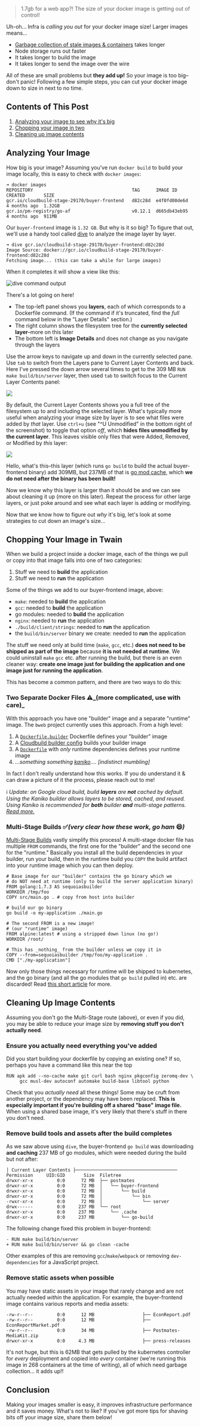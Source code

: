 > 1.7gb for a web app?! The size of your docker image is getting out of control!

Uh-oh... Infra is _calling you out_ for your docker image size! Larger images means...

*   [Garbage collection of stale images & containers](https://kubernetes.io/docs/concepts/workloads/controllers/garbage-collection/) takes longer
*   Node storage runs out faster
*   It takes longer to build the image
*   It takes longer to send the image over the wire

All of these are small problems but **they add up!** So your image is too big–don't panic! Following a few simple steps, you can cut your docker image down to size in next to no time.

## Contents of This Post

1.  [Analyzing your image to see why it's big](#analyzing-your-image)
2.  [Chopping your image in two](#chopping-your-image-in-twain)
3.  [Cleaning up image contents](#cleaning-up-image-contents)

## Analyzing Your Image

How big is your image? Assuming you've run `docker build` to build your image locally, this is easy to check with `docker images`:

```
➜ docker images
REPOSITORY                                     TAG      IMAGE ID      CREATED       SIZE
gcr.io/cloudbuild-stage-29170/buyer-frontend   d82c28d  e4f0fd00de6d  4 months ago  1.32GB
gcr.io/pm-registry/go-af                       v0.12.1  d665db43eb95  4 months ago  911MB
```

Our `buyer-frontend` image is `1.32 GB`. But why is it so big? To figure that out, we'll use a handy tool called [dive](https://github.com/wagoodman/dive) to analyze the image layer by layer.

```
➜ dive gcr.io/cloudbuild-stage-29170/buyer-frontend:d82c28d
Image Source: docker://gcr.io/cloudbuild-stage-29170/buyer-frontend:d82c28d
Fetching image... (this can take a while for large images)
```

When it completes it will show a view like this:

![dive command output](/img/docker-dive-1.png)

There's a lot going on here!

*   The top-left panel shows you **layers**, each of which corresponds to a Dockerfile command. (If the command if it's truncated, find the _full_ command below in the "Layer Details" section.)
*   The right column shows the filesystem tree for the **currently selected layer**–more on this later
*   The bottom left is **Image Details** and does not change as you navigate through the layers

Use the arrow keys to navigate up and down in the currently selected pane. Use `tab` to switch from the Layers pane to Current Layer Contents and back. Here I've pressed the down arrow several times to get to the 309 MB `RUN make build/bin/server` layer, then used `tab` to switch focus to the Current Layer Contents panel:

![](/img/docker-dive-2.png)

By default, the Current Layer Contents shows you a full tree of the filesystem up to and including the selected layer. What's typically more useful when analyzing your image size by layer is to see what files were added by _that_ layer. Use `ctrl+u` (see "^U Unmodified" in the bottom right of the screenshot) to toggle that option _off_, which **hides files unmodified by the current layer**. This leaves visible only files that were Added, Removed, or Modified by _this_ layer:

![](/img/docker-dive-3.png)

Hello, what's this–this layer (which runs `go build` to build the actual buyer-frontend binary) add 309MB, but 237MB of that is [go mod cache](https://golang.org/ref/mod#module-cache), which **we do not need after the binary has been built!**

Now we know why this layer is larger than it should be and we can see about cleaning it up (more on this later). Repeat the process for other large layers, or just poke around and see what each layer is adding or modifying.

Now that we know how to figure out _why_ it's big, let's look at some strategies to cut down an image's size...

## Chopping Your Image in Twain

When we build a project inside a docker image, each of the things we pull or copy into that image falls into one of two categories:

1.  Stuff we need to **build** the application
2.  Stuff we need to **run** the application

Some of the things we add to our buyer-frontend image, above:

*   `make`: needed to **build** the application
*   `gcc`: needed to **build** the application
*   go modules: needed to **build** the application
*   `nginx`: needed to **run** the application
*   `./build/client/strings`: needed to **run** the application
*   the `build/bin/server` binary we create: needed to **run** the application

The stuff we need only at build time (`make`, `gcc`, etc.) **does not need to be shipped as part of the image** because **it is not needed at runtime**. We could uninstall `make` `gcc` etc. after running the build, but there is an even cleaner way: **create one image just for building the application and one image just for running the application**.

This has become a common pattern, and there are two ways to do this:

### Two Separate Docker Files ⚠️_(more complicated, use with care)_

With this approach you have one "builder" image and a separate "runtime" image. The `bweb` project currently uses this approach. From a high level:

1.  A [`Dockerfile.builder`](https://github.com/postmates/bweb/blob/9ee42f2543ed6b48c372419a122c2ca189b7b378/Dockerfile.builder) Dockerfile defines your "builder" image
2.  A [Cloudbuild builder config](https://github.com/postmates/bweb/blob/9ee42f2543ed6b48c372419a122c2ca189b7b378/cloudbuild-builder.yaml) builds your builder image
3.  A [`Dockerfile`](https://github.com/postmates/bweb/blob/9ee42f2543ed6b48c372419a122c2ca189b7b378/Dockerfile) with _only_ runtime dependencies defines your runtime image
4.  _...something something [kaniko](https://github.com/postmates/bweb/blob/9ee42f2543ed6b48c372419a122c2ca189b7b378/cloudbuild-master.yaml#L39-L46).... [indistinct mumbling]_

In fact I don't really understand how this works. If you do understand it & can draw a picture of it the process, please reach out to me!

ℹ️ _Update: on Google cloud build, build **layers** are **not** cached by default. Using the Kaniko builder allows layers to be stored, cached_, _and reused. Using Kaniko is recommended for **both** builder **and** multi-stage patterns. [Read more.](https://cloud.google.com/cloud-build/docs/kaniko-cache)_

### Multi-Stage Builds ✅_(very clear how these work, go ham_ 😄_)_

[Multi-Stage Builds](https://docs.docker.com/develop/develop-images/multistage-build/) vastly simplify this process! A multi-stage docker file has multiple `FROM` commands, the first one for the "builder" and the second one for the "runtime." Basically you install all the build dependencies in your builder, run your build, then in the runtime build you `COPY` the build artifact into your runtime image which you can then deploy.

```
# Base image for our "builder" contains the go binary which we
# do NOT need at runtime (only to build the server application binary)
FROM golang:1.7.3 AS sequoiasbuilder
WORKDIR /tmp/foo
COPY src/main.go . # copy from host into builder

# build our go binary
go build -o my-application ./main.go

# The second FROM is a new image!
# (our "runtime" image)
FROM alpine:latest # using a stripped down linux (no go!)
WORKDIR /root/

# This has _nothing_ from the builder unless we copy it in
COPY --from=sequoiasbuilder /tmp/foo/my-application .
CMD ["./my-application"]
```

Now only those things necessary for runtime will be shipped to kubernetes, and the go binary (and all the go modules that `go build` pulled in) etc. are discarded! Read [this short article](https://docs.docker.com/develop/develop-images/multistage-build/) for more.

## Cleaning Up Image Contents

Assuming you don't go the Multi-Stage route (above), or even if you did, you may be able to reduce your image size by **removing stuff you don't actually need**.

### Ensure you actually need everything you've added

Did you start building your dockerfile by copying an existing one? If so, perhaps you have a command like this near the top

```
RUN apk add --no-cache make git curl bash nginx pkgconfig zeromq-dev \
     gcc musl-dev autoconf automake build-base libtool python
```

Check that you _actually need_ all these things! Some may be cruft from another project, or the dependency may have been replaced. **This is especially important if you're building off a shared "base" image file.** When using a shared base image, it's very likely that there's stuff in there you don't need.

### Remove build tools and assets after the build completes

As we saw above using `dive`, the buyer-frontend `go build` was downloading **and caching** 237 MB of go modules, which were needed during the build but not after:

```
│ Current Layer Contents ├──────────────────────────────────────
Permission     UID:GID       Size  Filetree
drwxr-xr-x         0:0      72 MB  ├── postmates
drwxr-xr-x         0:0      72 MB  │   └── buyer-frontend
drwxr-xr-x         0:0      72 MB  │       └── build
drwxr-xr-x         0:0      72 MB  │           └── bin
-rwxr-xr-x         0:0      72 MB  │               └── server
drwx------         0:0     237 MB  └── root
drwxr-xr-x         0:0     237 MB      └── .cache
drwxr-xr-x         0:0     237 MB          └── go-build
```

The following change fixed this problem in buyer-frontend:

```
- RUN make build/bin/server
+ RUN make build/bin/server && go clean -cache
```

Other examples of this are removing `gcc`/`make`/`webpack` or removing `dev-dependencies` for a JavaScript project.

### Remove static assets when possible

You may have static assets in your image that rarely change and are not actually needed _within_ the application. For example, the buyer-frontend image contains various reports and media assets:

```
-rw-r--r--         0:0      12 MB                  ├── EconReport.pdf
-rw-r--r--         0:0      12 MB                  ├── EconReportMarket.pdf
-rw-r--r--         0:0      34 MB                  ├── Postmates-MediaKit.zip
drwxr-xr-x         0:0     4.3 MB                  ├── press-releases
```

It's not huge, but this is 62MB that gets pulled by the kubernetes controller for _every_ deployment and copied into _every_ container (we're running this image in 268 containers at the time of writing), all of which need garbage collection... it adds up!!

## Conclusion

Making your images smaller is easy, it improves infrastructure performance and it saves money. What's not to like? If you've got more tips for shaving bits off your image size, share them below!
